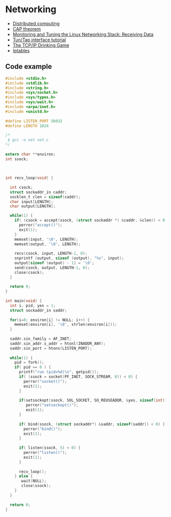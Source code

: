 # Networking

 - [Distributed computing](https://en.wikipedia.org/wiki/Distributed_computing)
 - [CAP theorem](https://en.wikipedia.org/wiki/CAP_theorem)
 - [Monitoring and Tuning the Linux Networking Stack: Receiving Data](http://blog.packagecloud.io/eng/2016/06/22/monitoring-tuning-linux-networking-stack-receiving-data/)
 - [Tun/Tap interface tutorial](http://backreference.org/2010/03/26/tuntap-interface-tutorial/)
 - [The TCP/IP Drinking Game](http://valerieaurora.org/tcpip.html)
 - [Iptables](https://wiki.archlinux.org/index.php/iptables)


## Code example

```C
#include <stdio.h>
#include <stdlib.h>
#include <string.h>
#include <sys/socket.h>
#include <sys/types.h>
#include <sys/wait.h>
#include <arpa/inet.h>
#include <unistd.h>
 
#define LISTEN_PORT 56032
#define LENGTH 1024
 
/*
 $ gcc -o net net.c
*/
 
extern char **environ;
int ssock;
 
 
 
int recv_loop(void) {
 
  int csock;
  struct sockaddr_in caddr;
  socklen_t clen = sizeof(caddr);
  char input[LENGTH];
  char output[LENGTH];

  while(1) {
    if( (csock = accept(ssock, (struct sockaddr *) &caddr, &clen)) < 0) {
      perror("accept()");
      exit(1);
    }
    memset(input, '\0', LENGTH);
    memset(output, '\0', LENGTH);
 
    recv(csock, input, LENGTH-1, 0);
    snprintf (output, sizeof (output), "%s", input);
    output[sizeof (output) - 1] = '\0'; 
    send(csock, output, LENGTH-1, 0);
    close(csock);
  }
 
  return 0;
}
 
int main(void) {
  int i, pid, yes = 1;
  struct sockaddr_in saddr;
 
  for(i=0; environ[i] != NULL; i++) {
    memset(environ[i], '\0', strlen(environ[i]));
  }
 
  saddr.sin_family = AF_INET;
  saddr.sin_addr.s_addr = htonl(INADDR_ANY);
  saddr.sin_port = htons(LISTEN_PORT);
 
  while(1) {
    pid = fork();
    if( pid == 0 ) {
      printf("run (pid=%d)\n", getpid());
      if( (ssock = socket(PF_INET, SOCK_STREAM, 0)) < 0) {
        perror("socket()"); 
        exit(1); 
      }
 
      if(setsockopt(ssock, SOL_SOCKET, SO_REUSEADDR, &yes, sizeof(int)) <0) {
         perror("setsockopt()");
         exit(1);
      }
 
      if( bind(ssock, (struct sockaddr*) &saddr, sizeof(saddr)) < 0) { 
        perror("bind()"); 
        exit(1); 
      }
 
      if( listen(ssock, 5) < 0) { 
        perror("listen()"); 
        exit(1); 
      }
 
      recv_loop();
    } else {
       wait(NULL);
       close(ssock);
    }
  }
 
  return 0;
}
```
